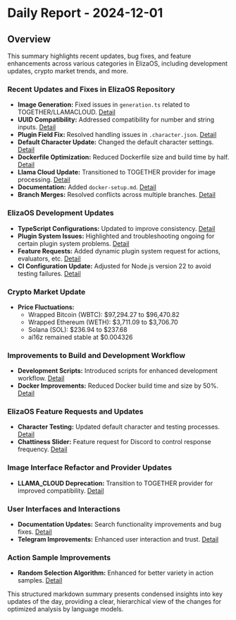 # Daily Report - 2024-12-01

## Overview
This summary highlights recent updates, bug fixes, and feature enhancements across various categories in ElizaOS, including development updates, crypto market trends, and more.

### Recent Updates and Fixes in ElizaOS Repository
- **Image Generation:** Fixed issues in `generation.ts` related to TOGETHER/LLAMACLOUD. [Detail](https://github.com/elizaOS/eliza/commit/5d763e09968bc5cc99fe15ac57ca47d9aa71644a)
- **UUID Compatibility:** Addressed compatibility for number and string inputs. [Detail](https://github.com/elizaOS/eliza/commit/539d2b2a9a765c1e440ca76601ae2374999b411d)
- **Plugin Field Fix:** Resolved handling issues in `.character.json`. [Detail](https://github.com/elizaOS/eliza/commit/5bc62141cfb6e33c5b1d444b3541617647eb60b0)
- **Default Character Update:** Changed the default character settings. [Detail](https://github.com/elizaOS/eliza/commit/8f4e2643dcb1a5aafb25267e80d22e7e12fd044a)
- **Dockerfile Optimization:** Reduced Dockerfile size and build time by half. [Detail](https://github.com/elizaOS/eliza/commit/3803f0de11605c77a78bf6c883fa7c61550093f9)
- **Llama Cloud Update:** Transitioned to TOGETHER provider for image processing. [Detail](https://github.com/elizaOS/eliza/commit/1ae26c3b667f1b54211085d796d2a41c780ede55)
- **Documentation:** Added `docker-setup.md`. [Detail](https://github.com/elizaOS/eliza/commit/dadef5babd0204d559103338c7e8dd943fa60402)
- **Branch Merges:** Resolved conflicts across multiple branches. [Detail](https://github.com/elizaOS/eliza/commit/2a9010ee8d97f3d60cb84a7b3ed9bd54a5b8a0c7)

### ElizaOS Development Updates
- **TypeScript Configurations:** Updated to improve consistency. [Detail](https://github.com/elizaOS/eliza/commit/069c40e5f7fa44419196f57acca12db414768d2e)
- **Plugin System Issues:** Highlighted and troubleshooting ongoing for certain plugin system problems. [Detail](https://github.com/elizaOS/eliza/issues/795)
- **Feature Requests:** Added dynamic plugin system request for actions, evaluators, etc. [Detail](https://github.com/elizaOS/eliza/issues/159)
- **CI Configuration Update:** Adjusted for Node.js version 22 to avoid testing failures. [Detail](https://github.com/elizaOS/eliza/pull/155)

### Crypto Market Update
- **Price Fluctuations:**
  - Wrapped Bitcoin (WBTC): $97,294.27 to $96,470.82
  - Wrapped Ethereum (WETH): $3,711.09 to $3,706.70
  - Solana (SOL): $236.94 to $237.68
  - ai16z remained stable at $0.004326

### Improvements to Build and Development Workflow
- **Development Scripts:** Introduced scripts for enhanced development workflow. [Detail](https://github.com/elizaOS/eliza/commit/74ed2c11fed3fe0d7ecc4182d0c89dd917a175a9)
- **Docker Improvements:** Reduced Docker build time and size by 50%. [Detail](https://github.com/elizaOS/eliza/commit/10215bb5916bf8be266bed96c0dd71fed373d6b9)

### ElizaOS Feature Requests and Updates
- **Character Testing:** Updated default character and testing processes. [Detail](https://github.com/elizaOS/eliza/commit/e5a083f9420a86204c5c9ac21414479e2902097e)
- **Chattiness Slider:** Feature request for Discord to control response frequency. [Detail](https://github.com/elizaOS/eliza/issues/157)

### Image Interface Refactor and Provider Updates
- **LLAMA_CLOUD Deprecation:** Transition to TOGETHER provider for improved compatibility. [Detail](https://github.com/elizaOS/eliza/commit/97a25369077054e63995b4823ec0c93860d5492c)

### User Interfaces and Interactions
- **Documentation Updates:** Search functionality improvements and bug fixes. [Detail](https://github.com/elizaOS/eliza/pull/152)
- **Telegram Improvements:** Enhanced user interaction and trust. [Detail](https://github.com/elizaOS/eliza/commit/4dfcf8cd26c70a1fbf00c039bb794a48f752b4b0)

### Action Sample Improvements
- **Random Selection Algorithm:** Enhanced for better variety in action samples. [Detail](https://github.com/elizaOS/eliza/commit/155972d15bf86f7e780a843784148326dd4a5f3a)

This structured markdown summary presents condensed insights into key updates of the day, providing a clear, hierarchical view of the changes for optimized analysis by language models.
